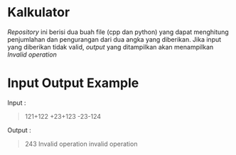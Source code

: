 ﻿# Kalkulator
*Repository* ini berisi dua buah file (cpp dan python) yang dapat menghitung penjumlahan dan pengurangan dari dua angka yang diberikan. Jika input yang diberikan tidak valid, *output* yang ditampilkan akan menampilkan *Invalid operation*

# Input Output Example
Input :
> 121+122
> +23+123
>  -23-124

Output : 
> 243
> Invalid operation
> invalid operation


